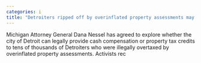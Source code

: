 ```yaml
---
categories: i
title: "Detroiters ripped off by overinflated property assessments may see relief"
---
```


      
      

      
         
  Michigan Attorney General Dana Nessel has agreed to explore whether the city of Detroit can legally provide cash compensation or property tax credits to tens of thousands of Detroiters who were illegally overtaxed by overinflated property assessments. Activists rec